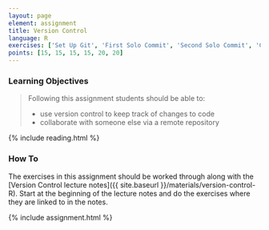 ```yaml
---
layout: page
element: assignment
title: Version Control
language: R
exercises: ['Set Up Git', 'First Solo Commit', 'Second Solo Commit', 'Commit Multiple Files', 'Pushing Changes', 'Pulling and Pushing']
points: [15, 15, 15, 15, 20, 20]
---
```


### Learning Objectives

> Following this assignment students should be able to:
>
> - use version control to keep track of changes to code
> - collaborate with someone else via a remote repository

{% include reading.html %}

### How To

The exercises in this assignment should be worked through along with the [Version Control lecture notes]({{ site.baseurl }}/materials/version-control-R). Start at the beginning of the lecture notes and do the exercises where they are linked to in the notes. 

{% include assignment.html %}
